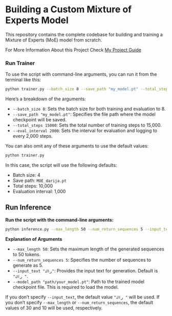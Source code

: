 # Building a Custom Mixture of Experts Model

This repository contains the complete codebase for building and training a Mixture of Experts (MoE) model from scratch. 

For More Information About this Project Check [My Project Guide](https://medium.com/gopenai/building-a-custom-mixture-of-experts-model-for-our-darija-from-tokenization-to-text-generation-b30ba49ae7cc)



### Run Trainer 

To use the script with command-line arguments, you can run it from the terminal like this:

```bash
python trainer.py --batch_size 8 --save_path "my_model.pt" --total_steps 15000 --eval_interval 2000
```

Here’s a breakdown of the arguments:

- `--batch_size 8`: Sets the batch size for both training and evaluation to 8.
- `--save_path "my_model.pt"`: Specifies the file path where the model checkpoint will be saved.
- `--total_steps 15000`: Sets the total number of training steps to 15,000.
- `--eval_interval 2000`: Sets the interval for evaluation and logging to every 2,000 steps.

You can also omit any of these arguments to use the default values:

```bash
python trainer.py
```

In this case, the script will use the following defaults:

- Batch size: 4
- Save path: `MOE_darija.pt`
- Total steps: 10,000
- Evaluation interval: 1,000



##  Run Inference 

**Run the script with the command-line arguments:**

```bash
python inference.py --max_length 50 --num_return_sequences 5 --input_text "راك" --model_path "path/your_model.pt"
```

**Explanation of Arguments**

- `--max_length 50`: Sets the maximum length of the generated sequences to 50 tokens.
- `--num_return_sequences 5`: Specifies the number of sequences to generate as 5.
- `--input_text "راك"`: Provides the input text for generation. Default is `"راك "`.
- `--model_path "path/your_model.pt"`: Path to the trained model checkpoint file. This is required to load the model.

If you don’t specify `--input_text`, the default value `"راك "` will be used. If you don’t specify `--max_length` or `--num_return_sequences`, the default values of 30 and 10 will be used, respectively.
